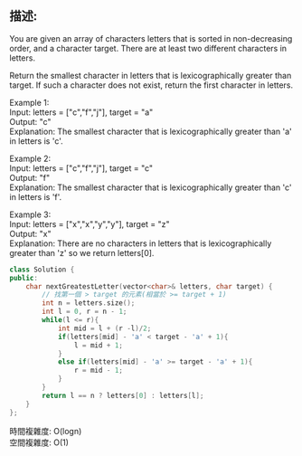 ## 描述:
You are given an array of characters letters that is sorted in non-decreasing order, and a character target. There are at least two different characters in letters.

Return the smallest character in letters that is lexicographically greater than target. If such a character does not exist, return the first character in letters.  

Example 1:  
Input: letters = ["c","f","j"], target = "a"  
Output: "c"  
Explanation: The smallest character that is lexicographically greater than 'a' in letters is 'c'.  

Example 2:  
Input: letters = ["c","f","j"], target = "c"  
Output: "f"  
Explanation: The smallest character that is lexicographically greater than 'c' in letters is 'f'.  

Example 3:  
Input: letters = ["x","x","y","y"], target = "z"  
Output: "x"  
Explanation: There are no characters in letters that is lexicographically greater than 'z' so we return letters[0].

```C++
class Solution {
public:
    char nextGreatestLetter(vector<char>& letters, char target) {
        // 找第一個 > target 的元素(相當於 >= target + 1)
        int n = letters.size();
        int l = 0, r = n - 1;
        while(l <= r){
            int mid = l + (r -l)/2;
            if(letters[mid] - 'a' < target - 'a' + 1){
                l = mid + 1;
            }
            else if(letters[mid] - 'a' >= target - 'a' + 1){
                r = mid - 1;
            }
        }
        return l == n ? letters[0] : letters[l];
    }
};
```
時間複雜度: O(logn)  
空間複雜度: O(1)
